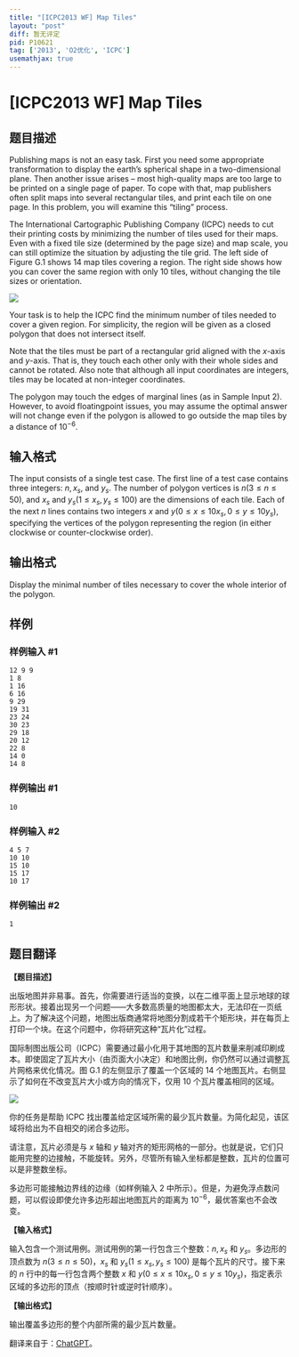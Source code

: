 ```yaml
---
title: "[ICPC2013 WF] Map Tiles"
layout: "post"
diff: 暂无评定
pid: P10621
tag: ['2013', 'O2优化', 'ICPC']
usemathjax: true
---
```


# [ICPC2013 WF] Map Tiles
## 题目描述

Publishing maps is not an easy task. First you need some appropriate transformation to display the earth’s spherical shape in a two-dimensional plane. Then another issue arises – most high-quality maps are too large to be printed on a single page of paper. To cope with that, map publishers often split maps into several rectangular tiles, and print each tile on one page. In this problem, you will examine this “tiling” process.

The International Cartographic Publishing Company (ICPC) needs to cut their printing costs by minimizing the number of tiles used for their maps. Even with a fixed tile size (determined by the page size) and map scale, you can still optimize the situation by adjusting the tile grid.
The left side of Figure G.1 shows 14 map tiles covering a region. The right side shows how you can cover the same region with only 10 tiles, without changing the tile sizes or orientation.

![](https://cdn.luogu.com.cn/upload/image_hosting/a9a9dj7t.png)

Your task is to help the ICPC find the minimum number of tiles needed to cover a given region. For simplicity, the region will be given as a closed polygon that does not intersect itself. 

Note that the tiles must be part of a rectangular grid aligned with the $x$-axis and $y$-axis. That is, they touch each other only with their whole sides and cannot be rotated. Also note that although all input coordinates are integers, tiles may be located at non-integer coordinates.

The polygon may touch the edges of marginal lines (as in Sample Input 2). However, to avoid floatingpoint issues, you may assume the optimal answer will not change even if the polygon is allowed to go outside the map tiles by a distance of $10^{-6}$.
## 输入格式

The input consists of a single test case. The first line of a test case contains three integers: $n, x_s$, and $y_s$. The number of polygon vertices is $n (3 \leq n \leq 50)$, and $x_s$ and $y_s (1 \leq x_s, y_s \leq 100)$ are the dimensions of each tile. Each of the next $n$ lines contains two integers $x$ and $y (0 \leq x \leq 10x_s, 0 \leq y \leq 10y_s)$, specifying the vertices of the polygon representing the region (in either clockwise or counter-clockwise order).
## 输出格式

Display the minimal number of tiles necessary to cover the whole interior of the polygon.
## 样例

### 样例输入 #1
```
12 9 9
1 8
1 16
6 16
9 29
19 31
23 24
30 23
29 18
20 12
22 8
14 0
14 8
```
### 样例输出 #1
```
10
```
### 样例输入 #2
```
4 5 7
10 10
15 10
15 17
10 17
```
### 样例输出 #2
```
1
```
## 题目翻译

**【题目描述】**

出版地图并非易事。首先，你需要进行适当的变换，以在二维平面上显示地球的球形形状。接着出现另一个问题——大多数高质量的地图都太大，无法印在一页纸上。为了解决这个问题，地图出版商通常将地图分割成若干个矩形块，并在每页上打印一个块。在这个问题中，你将研究这种“瓦片化”过程。

国际制图出版公司（ICPC）需要通过最小化用于其地图的瓦片数量来削减印刷成本。即使固定了瓦片大小（由页面大小决定）和地图比例，你仍然可以通过调整瓦片网格来优化情况。图 G.1 的左侧显示了覆盖一个区域的 14 个地图瓦片。右侧显示了如何在不改变瓦片大小或方向的情况下，仅用 10 个瓦片覆盖相同的区域。

![](https://cdn.luogu.com.cn/upload/image_hosting/a9a9dj7t.png)

你的任务是帮助 ICPC 找出覆盖给定区域所需的最少瓦片数量。为简化起见，该区域将给出为不自相交的闭合多边形。

请注意，瓦片必须是与 $x$ 轴和 $y$ 轴对齐的矩形网格的一部分。也就是说，它们只能用完整的边接触，不能旋转。另外，尽管所有输入坐标都是整数，瓦片的位置可以是非整数坐标。

多边形可能接触边界线的边缘（如样例输入 2 中所示）。但是，为避免浮点数问题，可以假设即使允许多边形超出地图瓦片的距离为 $10^{-6}$，最优答案也不会改变。

**【输入格式】**

输入包含一个测试用例。测试用例的第一行包含三个整数：$n, x_s$ 和 $y_s$。多边形的顶点数为 $n (3 \leq n \leq 50)$，$x_s$ 和 $y_s (1 \leq x_s, y_s \leq 100)$ 是每个瓦片的尺寸。接下来的 $n$ 行中的每一行包含两个整数 $x$ 和 $y (0 \leq x \leq 10x_s, 0 \leq y \leq 10y_s)$，指定表示区域的多边形的顶点（按顺时针或逆时针顺序）。

**【输出格式】**

输出覆盖多边形的整个内部所需的最少瓦片数量。

翻译来自于：[ChatGPT](https://chatgpt.com/)。
